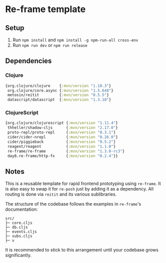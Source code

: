 # Re-frame template

## Setup

1. Run `npm install` and `npm install -g npm-run-all cross-env`
2. Run `npm run dev` or `npm run release`

## Dependencies

### Clojure

````clojure
{org.clojure/clojure    {:mvn/version "1.10.3"}
 org.clojure/core.async {:mvn/version "1.5.648"}
 metosin/reitit         {:mvn/version "0.5.5"}
 datascript/datascript  {:mvn/version "1.3.10"}
````

### ClojureScript

```clojure	
{org.clojure/clojurescript {:mvn/version "1.11.4"}
 thheller/shadow-cljs      {:mvn/version "2.17.0"}
 proto-repl/proto-repl     {:mvn/version "0.3.1"}
 cider/cider-nrepl         {:mvn/version "0.26.0"}
 cider/piggieback          {:mvn/version "0.5.2"}
 reagent/reagent           {:mvn/version "1.1.0"}
 re-frame/re-frame         {:mvn/version "1.3.0-rc3"}
 day8.re-frame/http-fx     {:mvn/version "0.2.4"}}
```

## Notes

This is a reusable template for rapid frontend prototyping using `re-frame`. It is also easy to swap it for `re-posh` just by adding it as a dependency. All routing is done via `reitit` and its various sublibraries.

The structure of the codebase follows the examples in `re-frame`'s documentation:

```
src/
├─ core.cljs
├─ db.cljs
├─ events.cljs
├─ subs.cljs
├─ v
```

It is recommended to stick to this arrangement until your codebase grows significantly.
